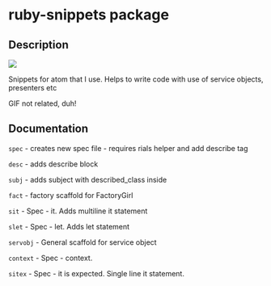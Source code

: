# ruby-snippets package

## Description

![](https://media1.giphy.com/media/Tn1eXQVVMgkRW/giphy.gif)

Snippets for atom that I use. Helps to write code with use of service objects, presenters etc

GIF not related, duh!

## Documentation

`spec` - creates new spec file - requires rials helper and add describe tag

`desc` - adds describe block

`subj` - adds subject with described_class inside

`fact` - factory scaffold for FactoryGirl

`sit` - Spec - it. Adds multiline it statement

`slet` - Spec - let. Adds let statement

`servobj` - General scaffold for service object

`context` - Spec - context.

`sitex` - Spec - it is expected. Single line it statement.
